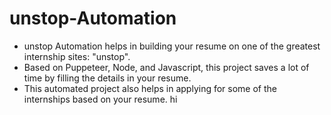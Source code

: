 # unstop-Automation

* unstop Automation helps in building your resume on one of the greatest internship sites: "unstop".
* Based on Puppeteer, Node, and Javascript, this project saves a lot of time by filling the details in your resume.
* This automated project also helps in applying for some of the internships based on your resume. 
hi
